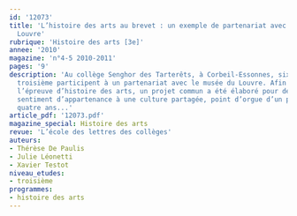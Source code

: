 ```yaml
---
id: '12073'
title: 'L’histoire des arts au brevet : un exemple de partenariat avec le musée du
  Louvre'
rubrique: 'Histoire des arts [3e]'
annee: '2010'
magazine: 'n°4-5 2010-2011'
pages: '9'
description: 'Au collège Senghor des Tarterêts, à Corbeil-Essonnes, six classes de
  troisième participent à un partenariat avec le musée du Louvre. Afin de préparer
  l’épreuve d’histoire des arts, un projet commun a été élaboré pour développer le
  sentiment d’appartenance à une culture partagée, point d’orgue d’un parcours de
  quatre ans...'
article_pdf: '12073.pdf'
magazine_special: Histoire des arts
revue: 'L’école des lettres des collèges'
auteurs:
- Thérèse De Paulis
- Julie Léonetti
- Xavier Testot
niveau_etudes:
- troisième
programmes:
- histoire des arts
---
```

